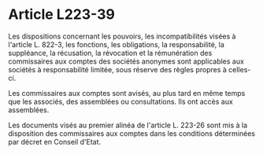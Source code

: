 # Article L223-39

Les dispositions concernant les pouvoirs, les incompatibilités visées à l'article L. 822-3, les fonctions, les obligations, la responsabilité, la suppléance, la récusation, la révocation et la rémunération des commissaires aux comptes des sociétés anonymes sont applicables aux sociétés à responsabilité limitée, sous réserve des règles propres à celles-ci.

Les commissaires aux comptes sont avisés, au plus tard en même temps que les associés, des assemblées ou consultations. Ils ont accès aux assemblées.

Les documents visés au premier alinéa de l'article L. 223-26 sont mis à la disposition des commissaires aux comptes dans les conditions déterminées par décret en Conseil d'Etat.
